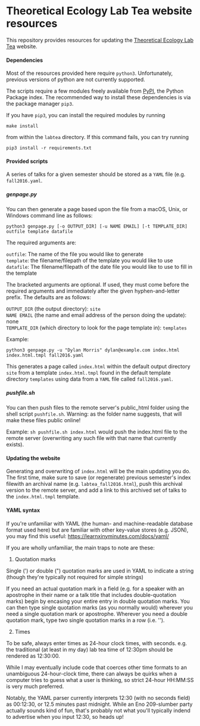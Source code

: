 # Theoretical Ecology Lab Tea website resources

This repository provides resources for updating the [Theoretical Ecology Lab Tea](https://eeb.princeton.edu/labtea/) website.

#### Dependencies

Most of the resources provided here require ``python3``. Unfortunately, previous versions of python are not currently supported.

The scripts require a few modules freely available from [PyPI](https://pypi.python.org/pypi), the Python Package index. The recommended way to install these dependencies is via the package manager ``pip3``.

If you have ``pip3``, you can install the required modules by running

    make install
    
from within the ``labtea`` directory. If this command fails, you can try running
    
    pip3 install -r requirements.txt


#### Provided scripts
A series of talks for a given semester should be stored as a ``YAML`` file (e.g. ``fall2016.yaml``.

##### genpage.py 
You can then generate a page based upon the file from a macOS, Unix, or Windows command line as follows:

``python3 genpage.py [-o OUTPUT_DIR] [-u NAME EMAIL] [-t TEMPLATE_DIR] outfile template datafile``

The required arguments are:

``outfile``: The name of the file you would like to generate <br>
``template``: the filename/filepath of the template you would like to use <br>
``datafile``: The filename/filepath of the date file you would like to use to fill in the template <br>

The bracketed arguments are optional. If used, they must come before the required arguments and immediately after the given hyphen-and-letter prefix. The defaults are as follows:

``OUTPUT_DIR`` (the output directory): ``site`` <br>
``NAME EMAIL`` (the name and email address of the person doing the update): none <br>
``TEMPLATE_DIR`` (which directory to look for the page template in): ``templates`` <br>

Example:

``python3 genpage.py -u "Dylan Morris" dylan@example.com index.html index.html.tmpl fall2016.yaml``

This generates a page called ``index.html`` within the default output directory ``site`` from a template ``index.html.tmpl`` found in the default template directory ``templates`` using data from a ``YAML`` file called ``fall2016.yaml``.

##### pushfile.sh
You can then push files to the remote server's public_html folder using the shell script ``pushfile.sh``. Warning: as the folder name suggests, that will make these files public online!

Example:
``sh pushfile.sh index.html`` would push the index.html file to the remote server (overwriting any such file with that name that currently exists). 

#### Updating the website
Generating and overwriting of ``index.html`` will be the main updating you do. The first time, make sure to save (or regenerate) previous semester's index filewith an archival name (e.g. ``labtea_fall2016.html``), push this archival version to the remote server, and add a link to this archived set of talks to the ``index.html.tmpl`` template.


#### YAML syntax

If you're unfamiliar with YAML (the human- and machine-readable database format used here) but are familiar with other key-value stores (e.g. JSON), you may find this useful: https://learnxinyminutes.com/docs/yaml/

If you are wholly unfamiliar, the main traps to note are these:

1) Quotation marks

Single (') or double (") quotation marks are used in YAML to indicate a string (though they're typically not required for simple strings)

If you need an actual quotation mark in a field (e.g. for a speaker with an apostrophe in their name or a talk title that includes double-quotation marks) begin by encasing your entire entry in double quotation marks. You can then type single quotation marks (as you normally would) wherever you need a single quotation mark or apostrophe. Wherever you need a double quotation mark, type two single quotation marks in a row (i.e. '').

2) Times

To be safe, always enter times as 24-hour clock times, with seconds. e.g. the traditional (at least in my day) lab tea time of 12:30pm should be rendered as 12:30:00.

While I may eventually include code that coerces other time formats to an unambiguous 24-hour-clock time, there can always be quirks when a computer tries to guess what a user is thinking, so strict 24-hour HH:MM:SS is very much preferred.

Notably, the YAML parser currently interprets 12:30 (with no seconds field) as 00:12:30, or 12.5 minutes past midnight. While an Eno 209-slumber party actually sounds kind of fun, that's probably not what you'll typically indend to advertise when you input 12:30, so heads up!
